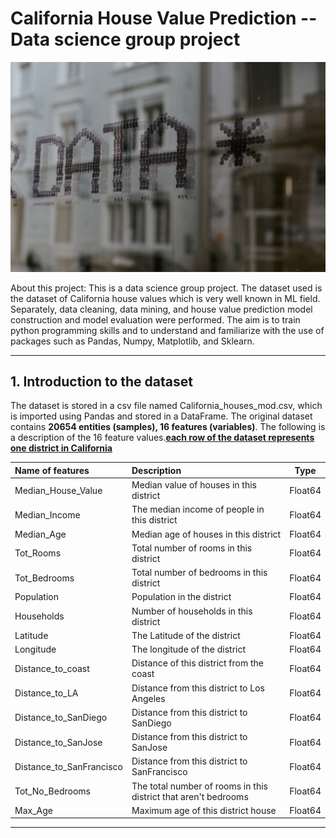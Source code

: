 # California House Value Prediction -- Data science group project

![avatar](./images/claudio-schwarz-fyeOxvYvIyY-unsplash.jpg)

About this project:
This is a data science group project. The dataset used is the dataset of California house values which is very well known in ML field. Separately, data cleaning, data mining, and house value prediction model construction and model evaluation were performed. The aim is to train python programming skills and to understand and familiarize with the use of packages such as Pandas, Numpy, Matplotlib, and Sklearn.

---

## 1. Introduction to the dataset


The dataset is stored in a csv file named California_houses_mod.csv, which is imported using Pandas and stored in a DataFrame. The original dataset contains **20654 entities (samples), 16 features (variables)**. The following is a description of the 16 feature values.<u>**each row of the dataset represents one district in California**</u>

|**Name of features**|**Description**|**Type**|
|:--------|:-----|:----:|
|Median_House_Value|Median value of houses in this district|Float64|
|Median_Income|The median income of people in this district|Float64|
|Median_Age|Median age of houses in this district|Float64|
|Tot_Rooms|Total number of rooms in this district|Float64|
|Tot_Bedrooms|Total number of bedrooms in this district|Float64|
|Population|Population in the district|Float64|
|Households|Number of households in this district|Float64|
|Latitude|The Latitude of the district|Float64|
|Longitude|The longitude of the district|Float64|
|Distance_to_coast|Distance of this district from the coast|Float64|
|Distance_to_LA|Distance from this district to Los Angeles|Float64|
|Distance_to_SanDiego|Distance from this district to SanDiego|Float64|
|Distance_to_SanJose|Distance from this district to SanJose|Float64|
|Distance_to_SanFrancisco|Distance from this district to SanFrancisco|Float64|
|Tot_No_Bedrooms|The total number of rooms in this district that aren't bedrooms|Float64|
|Max_Age|Maximum age of this district house|Float64|

---